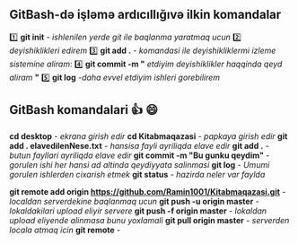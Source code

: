 ## GitBash-də işləmə ardıcıllığıvə ilkin komandalar 

:one: **git init** *- ishlenilen yerde git ile baqlanma yaratmaq ucun*
:two:  *deyishiklikleri edirem*
:three: **git add .** - *komandasi ile deyishikliklermi izleme sistemine aliram*:
:four:  **git commit -m "** *etdiyim deyishiklikler haqqinda qeyd aliram* **"**
:five: **git log** *-daha evvel etdiyim ishleri gorebilirem*


## GitBash  komandalari   :+1: :smile:

**cd desktop** *- ekrana girish edir*
**cd Kitabmaqazasi** *- papkaya girish edir*
**git add . elavedilenNese.txt** *- hansisa fayli ayriliqda elave edir*
**git add .**  *- butun fayllari ayriliqda elave edir*
**git commit -m "Bu gunku qeydim"**  *- gorulen ishi her hansi ad altinda qeydiyyata salinmasi*
**git log**  *- Umumi gorulen ishlerden cixarish etmek*
**git status**  *- hazirda neler var faylda*

**git remote add origin https://github.com/Ramin1001/Kitabmaqazasi.git**  *- localdan serverdekine baqlanmaq ucun*
**git push -u origin master**  *- lokaldakilari upload eliyir servere*
**git push -f origin master**  *- lokaldan upload eliyende alinmasa bunu yoxlamali*
**git pull origin master**  *- serverden locala atmaq icin*
**git remote** - 
